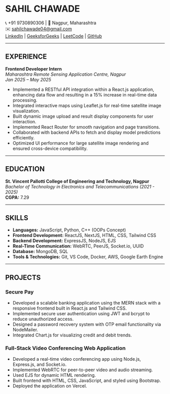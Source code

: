 
# SAHIL CHAWADE

📞 +91 9730890306 | 📍 Nagpur, Maharashtra  
✉️ sahilchawade04@gmail.com  
[LinkedIn](https://www.linkedin.com/in/sahil-chawade/) | [GeeksforGeeks](https://www.geeksforgeeks.org/user/sahilchaw4xup/) | [LeetCode](https://leetcode.com/u/sahilchawade04/) | [GitHub](https://github.com/sahilchawade04)

---

## EXPERIENCE

**Frontend Developer Intern**  
*Maharashtra Remote Sensing Application Centre, Nagpur*  
*Jan 2025 – May 2025*  
- Implemented a RESTful API integration within a React.js application, enhancing data flow and resulting in a 15% increase in real-time data processing.  
- Integrated interactive maps using Leaflet.js for real-time satellite image visualization.  
- Built dynamic image upload and result display components for user interaction.  
- Implemented React Router for smooth navigation and page transitions.  
- Collaborated with backend APIs to fetch and display model predictions efficiently.  
- Optimized UI performance for large satellite image rendering and ensured cross-device compatibility.

---

## EDUCATION

**St. Vincent Pallotti College of Engineering and Technology, Nagpur**  
*Bachelor of Technology in Electronics and Telecommunications (2021 - 2025)*  
**CGPA:** 7.29

---

## SKILLS

- **Languages:** JavaScript, Python, C++ (OOPs Concept)  
- **Frontend Development:** ReactJS, NextJS, HTML, CSS, Tailwind CSS  
- **Backend Development:** ExpressJS, NodeJS, EJS  
- **Real-Time Communication:** WebRTC, PeerJS, Socket.io, UUID  
- **Database:** MongoDB, SQL  
- **Tools & Technologies:** Git, VS Code, Docker, AWS, Google Earth Engine

---

## PROJECTS

### Secure Pay
- Developed a scalable banking application using the MERN stack with a responsive frontend built in React.js and Tailwind CSS.  
- Implemented secure user authentication using JWT and bcrypt to reduce unauthorized access.  
- Designed a password recovery system with OTP email functionality via NodeMailer.  
- Integrated Chart.js for visualizing credit and debit trends.

### Full-Stack Video Conferencing Web Application
- Developed a real-time video conferencing app using Node.js, Express.js, and Socket.io.  
- Implemented WebRTC for peer-to-peer video and audio streaming.  
- Used EJS for dynamic HTML rendering.  
- Built frontend with HTML, CSS, JavaScript, and styled using Bootstrap.  
- Deployed the application on Vercel.
